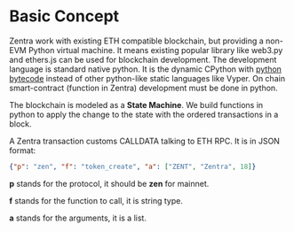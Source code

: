 # Basic Concept

Zentra work with existing ETH compatible blockchain, but providing a non-EVM Python virtual machine. It means existing popular library like web3.py and ethers.js can be used for blockchain development. The development language is standard native python. It is the dynamic CPython with [python bytecode](https://docs.python.org/3.10/library/dis.html) instead of other python-like static languages like Vyper. On chain smart-contract (function in Zentra) development must be done in python.

The blockchain is modeled as a **State Machine**. We build functions in python to apply the change to the state with the ordered transactions in a block.

A Zentra transaction customs CALLDATA talking to ETH RPC. It is in JSON format:

```json
{"p": "zen", "f": "token_create", "a": ["ZENT", "Zentra", 18]}
```

**p** stands for the protocol, it should be **zen** for mainnet.&#x20;

**f** stands for the function to call, it is string type.

**a** stands for the arguments, it is a list.




